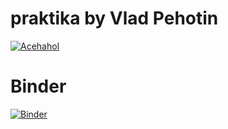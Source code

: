 
# praktika by Vlad Pehotin
[![Acehahol](https://circleci.com/gh/Acehahol/Prac.svg?style=svg)](https://circleci.com/gh/Acehahol/Prac)
# Binder
[![Binder](https://mybinder.org/badge_logo.svg)](https://mybinder.org/v2/gh/Acehahol/Pra/master)

